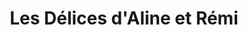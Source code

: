 ---
title: "Les Délices d'Aline et Rémi"
url: /sainte-anastasie/les-delices-daline-et-remi/
shop: Bäckerei
---